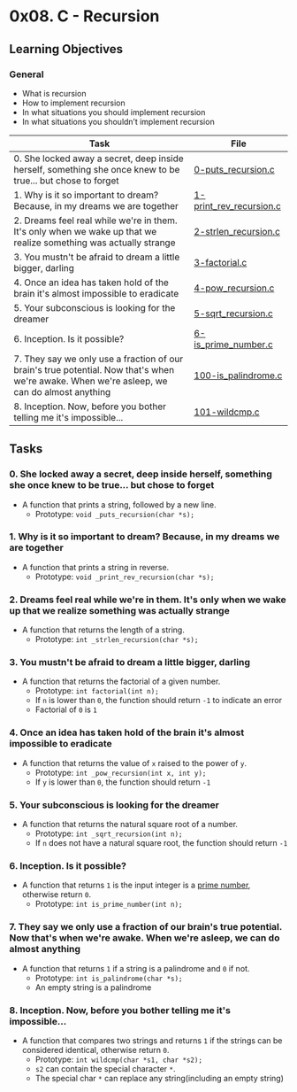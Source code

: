 # 0x08. C - Recursion
## Learning Objectives

### General

* What is recursion
* How to implement recursion
* In what situations you should implement recursion
* In what situations you shouldn’t implement recursion

| Task | File |
| ---- | ---- |
| 0. She locked away a secret, deep inside herself, something she once knew to be true... but chose to forget | [0-puts_recursion.c](./0-puts_recursion.c) |
| 1. Why is it so important to dream? Because, in my dreams we are together | [1-print_rev_recursion.c](./1-print_rev_recursion.c) |
| 2. Dreams feel real while we're in them. It's only when we wake up that we realize something was actually strange | [2-strlen_recursion.c](./2-strlen_recursion.c) |
| 3. You mustn't be afraid to dream a little bigger, darling | [3-factorial.c](./3-factorial.c) |
| 4. Once an idea has taken hold of the brain it's almost impossible to eradicate | [4-pow_recursion.c](./4-pow_recursion.c) |
| 5. Your subconscious is looking for the dreamer | [5-sqrt_recursion.c](./5-sqrt_recursion.c) |
| 6. Inception. Is it possible? | [6-is_prime_number.c](./6-is_prime_number.c) |
| 7. They say we only use a fraction of our brain's true potential. Now that's when we're awake. When we're asleep, we can do almost anything | [100-is_palindrome.c](./100-is_palindrome.c) |
| 8. Inception. Now, before you bother telling me it's impossible... | [101-wildcmp.c](./101-wildcmp.c) |

## Tasks
### 0. She locked away a secret, deep inside herself, something she once knew to be true... but chose to forget
* A function that prints a string, followed by a new line.
	* Prototype: `void _puts_recursion(char *s);`
### 1. Why is it so important to dream? Because, in my dreams we are together
* A function that prints a string in reverse.
	* Prototype: `void _print_rev_recursion(char *s);`
### 2. Dreams feel real while we're in them. It's only when we wake up that we realize something was actually strange
* A function that returns the length of a string.
	* Prototype: `int _strlen_recursion(char *s);`
### 3. You mustn't be afraid to dream a little bigger, darling
* A function that returns the factorial of a given number.
	* Prototype: `int factorial(int n);`
	* If `n` is lower than `0`, the function should return `-1` to indicate an error
	* Factorial of `0` is `1`
### 4. Once an idea has taken hold of the brain it's almost impossible to eradicate
* A function that returns the value of `x` raised to the power of `y`.
	* Prototype: `int _pow_recursion(int x, int y);`
	* If `y` is lower than `0`, the function should return `-1`
### 5. Your subconscious is looking for the dreamer
* A function that returns the natural square root of a number.
	* Prototype: `int _sqrt_recursion(int n);`
	* If `n` does not have a natural square root, the function should return `-1`
### 6. Inception. Is it possible?
* A function that returns `1` is the input integer is a [prime number](https://en.wikipedia.org/wiki/Prime_number), otherwise return `0`.
	* Prototype: `int is_prime_number(int n);`
### 7. They say we only use a fraction of our brain's true potential. Now that's when we're awake. When we're asleep, we can do almost anything
* A function that returns `1` if a string is a palindrome and `0` if not.
	* Prototype: `int is_palindrome(char *s);`
	* An empty string is a palindrome
### 8. Inception. Now, before you bother telling me it's impossible...
* A function that compares two strings and returns `1` if the strings can be considered identical, otherwise return `0`.
	* Prototype: `int wildcmp(char *s1, char *s2);`
	* `s2` can contain the special character `*`.
	* The special char `*` can replace any string(including an empty string)
